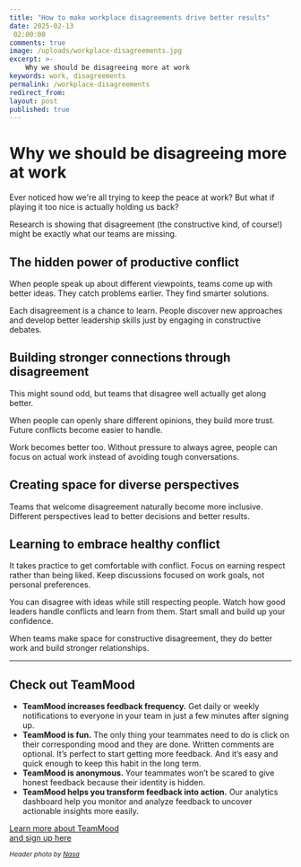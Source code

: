```yaml
---
title: "How to make workplace disagreements drive better results"
date: 2025-02-13
 02:00:00
comments: true
image: /uploads/workplace-disagreements.jpg
excerpt: >-
    Why we should be disagreeing more at work
keywords: work, disagreements
permalink: /workplace-disagreements
redirect_from:
layout: post
published: true
---
```


# Why we should be disagreeing more at work

Ever noticed how we're all trying to keep the peace at work? But what if playing it too nice is actually holding us back?

Research is showing that disagreement (the constructive kind, of course!) might be exactly what our teams are missing.

## The hidden power of productive conflict

When people speak up about different viewpoints, teams come up with better ideas. They catch problems earlier. They find smarter solutions.

Each disagreement is a chance to learn. People discover new approaches and develop better leadership skills just by engaging in constructive debates.

## Building stronger connections through disagreement

This might sound odd, but teams that disagree well actually get along better.

When people can openly share different opinions, they build more trust. Future conflicts become easier to handle.

Work becomes better too. Without pressure to always agree, people can focus on actual work instead of avoiding tough conversations.

## Creating space for diverse perspectives

Teams that welcome disagreement naturally become more inclusive. Different perspectives lead to better decisions and better results.

## Learning to embrace healthy conflict

It takes practice to get comfortable with conflict. Focus on earning respect rather than being liked. Keep discussions focused on work goals, not personal preferences.

You can disagree with ideas while still respecting people. Watch how good leaders handle conflicts and learn from them. Start small and build up your confidence.

When teams make space for constructive disagreement, they do better work and build stronger relationships.

---

## Check out TeamMood

- **TeamMood increases feedback frequency.** Get daily or weekly notifications to everyone in your team in just a few minutes after signing up.
- **TeamMood is fun.** The only thing your teammates need to do is click on their corresponding mood and they are done. Written comments are optional. It’s perfect to start getting more feedback. And it’s easy and quick enough to keep this habit in the long term.
- **TeamMood is anonymous.** Your teammates won’t be scared to give honest feedback because their identity is hidden.
- **TeamMood helps you transform feedback into action.** Our analytics dashboard help you monitor and analyze feedback to uncover actionable insights more easily.

<a href="https://www.teammood.com/en/" class="button">Learn more about TeamMood<br/> and sign up here</a>

<small><em>Header photo by <a target="_blank" rel="noopener" href="https://unsplash.com/@nasa">Nasa</a></em></small>
